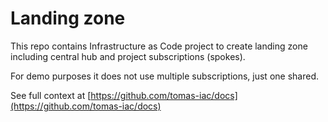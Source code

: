 # Landing zone
This repo contains Infrastructure as Code project to create landing zone including central hub and project subscriptions (spokes).

For demo purposes it does not use multiple subscriptions, just one shared.

See full context at [https://github.com/tomas-iac/docs](https://github.com/tomas-iac/docs)